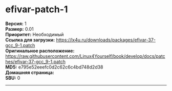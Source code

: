 # efivar-patch-1



**Версия:** 1
<br />
**Размер:** 0.01
<br />
**Приоритет:** Необходимый
<br />
**Ссылка для загрузки:** https://lx4u.ru/downloads/packages/efivar-37-gcc_9-1.patch
<br />
**Оригинальное расположение:** https://raw.githubusercontent.com/Linux4Yourself/book/develop/docs/patches/efivar-37-gcc_9-1.patch
<br />
**MD5:** e795e52eeefc0d2c62c6c4bd748d2d38
<br />
**Домашняя страница:** 
        <br />**SBU:** 0

***
            